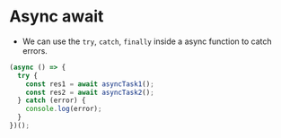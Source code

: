 # Async await

- We can use the `try`, `catch`, `finally` inside a async function to catch errors.


``` javascript
(async () => {
  try {
    const res1 = await asyncTask1();
    const res2 = await asyncTask2();
  } catch (error) {
    console.log(error);
  }
})();
```
